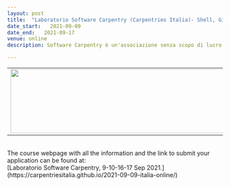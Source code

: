 ```yaml
---
layout: post
title:  "Laboratorio Software Carpentry (Carpentries Italia)- Shell, Git, Python <font color='green'>[open]</font>"
date_start:   2021-09-09
date_end:   2021-09-17
venue: online
description: Software Carpentry è un'associazione senza scopo di lucro il cui obiettivo è aiutare ricercatrici e ricercatori di ogni livello a semplificare e migliorare le proprie procedure di ricerca attraverso l'apprendimento di tecniche di base di programmazione e gestione di dati. Questo laboratorio propone ai partecipanti di apprendere programmando insieme agli istruttori, anch'essi appartenenti al mondo della ricerca e dell'insegnamento superiore e volontari dell'associazione Software Carpentry. Gli argomenti che verranno trattati sono l'automatizzazione di attività, il controllo di versione, l'organizzazione di dati, scrittura e progettazione di programmi. I partecipanti sono incoraggiati ad interagire fra loro e ad aiutarsi nel percorso di apprendimento e ad applicare quanto imparato ai loro campi di specializzazione.

---
```


<table border="0">
<tr>
	<td><a href="https://carpentriesitalia.github.io/2021-09-09-italia-online/"><img src="../../../img/Logo_SWC_Elixir.png" height="150" width="600"></a>
	</td>
</tr>
</table>

<br>
The course webpage with all the information and the link to submit your application can be found at:<br>
[Laboratorio Software Carpentry,  9-10-16-17 Sep 2021.](https://carpentriesitalia.github.io/2021-09-09-italia-online/)
